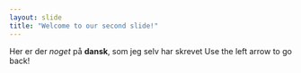 ```yaml
---
layout: slide
title: "Welcome to our second slide!"
---
```

Her er der *noget* på **dansk**, som jeg selv har skrevet
Use the left arrow to go back!

